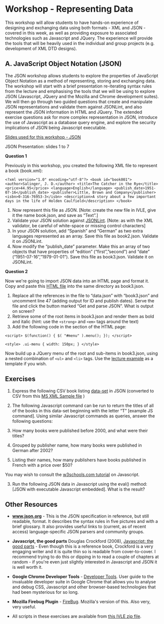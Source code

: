 ﻿Workshop - Representing Data
=========================

This workshop will allow students to have hands-on experience of designing and exchanging data using both formats - XML and JSON - covered in this week, as well as providing exposure to associated technologies such as Javascript and JQuery. The experience will provide the tools that will be heavily used in the individual and group projects (e.g. development of XML DTD designs).


A. JavaScript Object Notation (JSON)
------------------------------------
The JSON workshop allows students to explore the properties of JavaScript Object Notation as a method of representing, storing and exchanging data. The workshop will start with a brief presentation re-iterating syntax rules from the lecture and emphasising the tools that we will be using to explore JSON (Javascript, JQuery and the Mozilla and Chrome development suites). We will then go through two guided questions that create and manipulate JSON representations and validate them against JSONLint, and also represent the JSON information in HTML and JQuery. The extended exercise questions ask for more complex representation in JSON, introduce the use of Javascript as a database query engine, and explore the security implications of JSON being Javascript executable.

<a target="_blank" href="json_workshop.ppt" file="ppt">Slides used for this workshop - JSON</a>


JSON Presentation: slides 1 to 7

**Question 1**

Previously in this workshop, you created the following XML file to represent a book (book.xml):

`<?xml version="1.0" encoding="utf-8"?>
<book id="book001">
    <author>Salinger, J. D.</author>
    <title>The Catcher in the Rye</title>
    <price>44.95</price>
    <language>English</language>
    <publish_date>1951-07-16</publish_date>
    <publisher>Little, Brown and Company</publisher>    
    <isbn>0-316-76953-3</isbn>
    <description>A story about a few important days in the life of Holden Caulfield</description>
</book>`

1. Now represent this file as JSON. [Note: create the new file in IVLE, give it the name book.json, and save as “Text”.]
2. Validate your JSON solution against [JSONLint](http://www.jsonlint.com). [Note: as with the XML validator, be careful of white-space or missing control characters]
3. In your JSON solution, add “Spanish” and “German” as two extra languages represented as an array. Save this file as book2.json. Validate it on JSONLint.
4. Now modify the “publish_date” parameter. Make this an array of two objects that have properties of “edition” (“first”,”second”) and “date” (“1951-07-16”,”1979-01-01”). Save this file as book3.json. Validate it on JSONLint.


**Question 2**

Now we're going to import JSON data into an HTML page and format it. Copy and paste this [HTML file](http://students.informatics.unimelb.edu.au/~astell/foi/mywork/json_workshop_week3/scripts/jquery_book_example.html) into the same directory as book3.json.

1. Replace all the references in the file to “data.json” with “book3.json” and uncomment line 47 (adding output for ID and publish dates). Serve the file and click the button marked “Get and parse JSON”. What is output on screen?
2. Retrieve some of the root items in book3.json and render them as bold and italic (hint: use the `<strong>` and `<em>` tags around the text)
3. Add the following code in the <head> section of the HTML page:
    
`<script>
	$(function() {
        	$( "#menu" ).menu();
	});
</script>`

`<style>
  .ui-menu { width: 150px; }
</style>`

Now build up a JQuery menu of the root and sub-items in book3.json, using a nested combination of `<ul>` and `<li>` tags. Use the [lecture example](http://students.informatics.unimelb.edu.au/~astell/foi/mywork/json_workshop_week3/scripts/jquery_examples.html) as a template if you wish.


Exercises
---------

1. Express the following CSV book listing [data-set](http://students.informatics.unimelb.edu.au/~astell/foi/mywork/json_workshop_week3/scripts/ms_book_sample.csv) in JSON (converted to CSV from this [MS XML Sample file](https://msdn.microsoft.com/en-us/library/ms762271.aspx) )

2. The following Javascript command can be run to return the titles of all of the books in this data-set beginning with the letter “T” [example JS command]. Using similar Javascript commands as queries, answer the following questions:
  1. How many books were published before 2000, and what were their titles?
  2. Grouped by publisher name, how many books were published in German after 2002?
  3. Listing their names, how many publishers have books published in French with a price over $50?

  You may wish to consult the [w3schools.com tutorial](http://www.w3schools.com/js/default.asp) on Javascript.

3. Run the following JSON data in Javascript using the eval() method: [JSON with executable Javascript embedded]. What is the result?


Other Resources
---------------

- **www.json.org** - This is the JSON specification in reference, but still readable, format. It describes the syntax rules in five pictures and with a brief glossary. It also provides useful links to (current, as of recent access) language-specific JSON parsers and community groups.

- **Javascript, the good parts** Douglas Crockford (2008), [Javascript: the good parts](http://www.amazon.com/JavaScript-Good-Parts-Douglas-Crockford/dp/0596517742/ref=sr_1_1?ie=UTF8&qid=1425589713&sr=8-1&keywords=javascript+the+good+parts) - Even though this is a reference book, Crockford is a very engaging writer and it is quite thin so is readable from cover-to-cover. I recommend trying to do this or dipping in to read a couple of chapters at random - if you're even just slightly interested in Javascript and JSON it is well worth it.

- **Google Chrome Developer Tools** - [Developer Tools](https://developer.chrome.com/devtools). User guide to the invaluable developer suite in Google Chrome that allows you to analyse and debug CSS, Javascript and other browser-based technologies that had been mysterious for so long.

- **Mozilla Firebug Plugin** - [FireBug](http://getfirebug.com/). Mozilla's version of this. Also very, very useful.

- All scripts in these exercises are available from [this IVLE zip file](http://students.informatics.unimelb.edu.au/~astell/foi/mywork/json_workshop_week3/scripts/week3_scripts.zip).